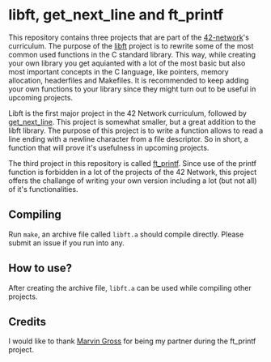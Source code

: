 # libft, get_next_line and ft_printf
This repository contains three projects that are part of the [42-network](https://www.codam.nl/en/the-42-network)'s curriculum.
The purpose of the [libft](https://github.com/nanderstabel/libft/blob/master/libft.en.pdf) project is to rewrite some of the most common used functions in the C standard library. This way, while creating your own library you get aquianted with a lot of the most basic but also most important concepts in the C language, like pointers, memory allocation, headerfiles and Makefiles. It is recommended to keep adding your own functions to your library since they might turn out to be useful in upcoming projects.

Libft is the first major project in the 42 Network curriculum, followed by [get_next_line](https://github.com/nanderstabel/libft/blob/master/get_next_line.en.pdf). This project is somewhat smaller, but a great addition to the libft library. The purpose of this project is to write a function allows to read a line ending with a newline character from a file descriptor. So in short, a function that will prove it's usefulness in upcoming projects.

The third project in this repository is called [ft_printf](https://github.com/nanderstabel/libft/blob/master/ft_printf.en.pdf). Since use of the printf function is forbidden in a lot of the projects of the 42 Network, this project offers the challange of writing your own version including a lot (but not all) of it's functionalities.  

## Compiling
Run ```make```, an archive file called ```libft.a``` should compile directly. Please submit an issue if you run into any.

## How to use?
After creating the archive file, ```libft.a``` can be used while compiling other projects.

## Credits
I would like to thank [Marvin Gross](https://github.com/zitzak) for being my partner during the ft_printf project.
